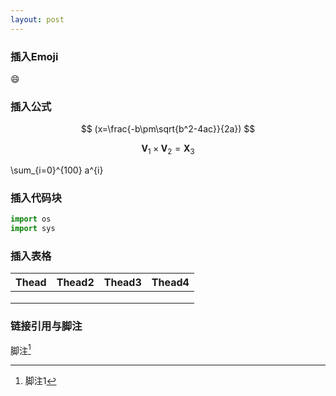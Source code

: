 ```yaml
---
layout: post
---
```


### 插入Emoji

:smile:

### 插入公式


$$
(x=\frac{-b\pm\sqrt{b^2-4ac}}{2a})
$$


$$
\mathbf{V}_1\times\mathbf{V}_2 = \mathbf{X}_3 
$$


\sum_{i=0}^{100} a^{i}


### 插入代码块

```python
import os
import sys
```

### 插入表格

| Thead | Thead2 | Thead3 | Thead4 |
| ----- | ------ | :----- | ------ |
|       |        |        |        |
|       |        |        |        |
|       |        |        |        |

### 链接引用与脚注

[1]: 参考文献1

脚注[^ 1 ]



[^ 1]:脚注1






